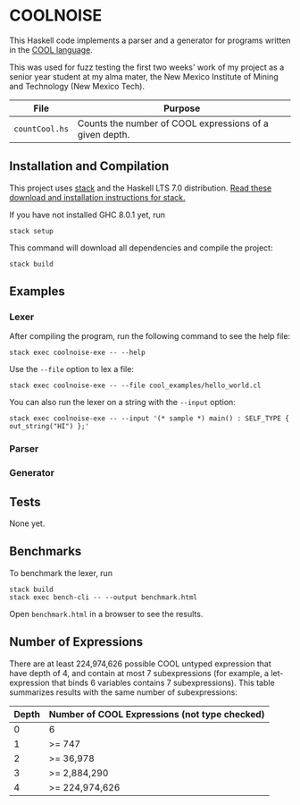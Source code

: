 # COOLNOISE
This Haskell code implements a parser and a generator for programs written in the 
[COOL language](http://theory.stanford.edu/~aiken/software/cool/cool.html).

This was used for fuzz testing the first two weeks' work of my project as a senior year student
at my alma mater, the New Mexico Institute of Mining and Technology
(New Mexico Tech).

| File           | Purpose                                                 |
|----------------|---------------------------------------------------------|
| `countCool.hs` | Counts the number of COOL expressions of a given depth. |

## Installation and Compilation
This project uses [stack](http://docs.haskellstack.org/en/stable/README/) and
the Haskell LTS 7.0 distribution. [Read these download and installation
instructions for stack.](https://docs.haskellstack.org/en/stable/install_and_upgrade/)

If you have not installed GHC 8.0.1 yet, run 

```
stack setup
```

This command will download all dependencies and compile the project:

```
stack build
```

## Examples
### Lexer

After compiling the program, run the following command to see the help file:

```
stack exec coolnoise-exe -- --help
```

Use the `--file` option to lex a file:

```
stack exec coolnoise-exe -- --file cool_examples/hello_world.cl
```

You can also run the lexer on a string with the `--input` option:

```
stack exec coolnoise-exe -- --input '(* sample *) main() : SELF_TYPE { out_string("HI") };' 
```

### Parser

### Generator

## Tests

None yet.

## Benchmarks

To benchmark the lexer, run

```
stack build 
stack exec bench-cli -- --output benchmark.html 
```

Open `benchmark.html` in a browser to see the results.

## Number of Expressions

There are at least 224,974,626 possible COOL untyped expression
that have depth of 4, and contain at most 7 subexpressions
(for example, a let-expression that binds 6 variables contains 7 subexpressions).
This table summarizes results with the same number of subexpressions:

| Depth | Number of COOL Expressions (not type checked) |
|-------|----------------------------|
| 0     | 6
| 1     | >= 747
| 2     | >= 36,978
| 3     | >= 2,884,290
| 4     | >= 224,974,626
